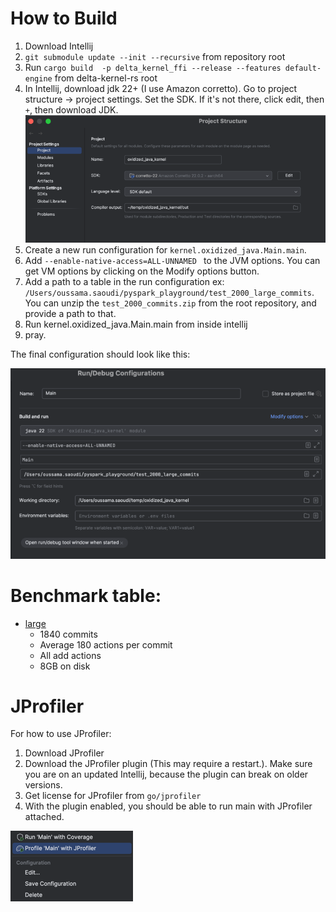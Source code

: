 # How to Build
1) Download Intellij
2) `git submodule update --init --recursive` from repository root
3) Run `cargo build  -p delta_kernel_ffi --release --features default-engine` from delta-kernel-rs root
3) In Intellij, download jdk 22+ (I use Amazon corretto). Go to project structure -> project settings. Set the SDK. If it's not there, click edit, then `+`, then download JDK.
![img_2.png](img_2.png)
4) Create a new run configuration  for `kernel.oxidized_java.Main.main`.
5) Add `--enable-native-access=ALL-UNNAMED ` to the JVM options. You can get VM options by clicking on the Modify options button.
6) Add a path to a table in the run configuration ex: `/Users/oussama.saoudi/pyspark_playground/test_2000_large_commits`. You can unzip the `test_2000_commits.zip` from the root repository, and provide a path to that.
7) Run kernel.oxidized_java.Main.main from inside intellij
8) pray.


The final configuration should look like this: 

![img.png](img.png)

# Benchmark table:
- [large](https://drive.google.com/file/d/1aN-Pay_jg7xnRsFumGMAI0DpnzcTEwui/view?usp=sharing)
  - 1840 commits
  - Average 180 actions per commit
  - All add actions
  - 8GB on disk

# JProfiler
For how to use JProfiler:
1) Download JProfiler
2) Download the JProfiler plugin (This may require a restart.). Make sure you are on an updated Intellij, because the plugin can break on older versions.
3) Get license for JProfiler from `go/jprofiler`
4) With the plugin enabled, you should be able to run main with JProfiler attached.

![img_1.png](img_1.png)


